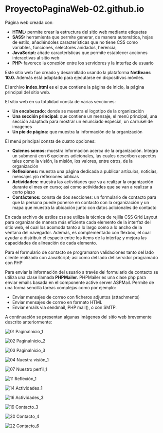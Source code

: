 # ProyectoPaginaWeb-02.github.io
Página web creada con:
- **HTML:** permite crear la estructura del sitio web mediante etiquetas
- **SASS:** herramienta que permite generar, de manera automática, hojas de estilo, añadiéndoles características que no tiene CSS como variables, funciones, selectores anidados, herencia,
- **JavaScript:** añade características que permite establecer acciones interactivas al sitio web
- **PHP:** favorece la conexión entre los servidores y la interfaz de usuario

Este sitio web fue creado y desarrollado usando la plataforma **NetBeans 10.0.** Además está adaptado para ejecutarse en dispositivos móviles.

El archivo **index.html** es el que contiene la página de inicio, la página principal del sitio web.

El sitio web en su totalidad consta de varias secciones: 
- **Un encabezado:** donde se muestra el logotipo de la organización
- **Una sección principal:** que contiene un mensaje, el menú principal, una sección adaptada para mostrar un enunciado especial, un carrusel de imagenes 
- **Un pie de página:** que muestra la información de la organización

El menú principal consta de cuatro opciones: 
- **Quienes somos:** muestra información acerca de la organización. Integra un submenú con 6 opciones adicionales, las cuales describen aspectos tales como la visión, la misión, los valores, entre otros, de la organización
- **Reflexiones:** muestra una página dedicada a publicar artículos, noticias, mensajes y/o reflexiones bíblicas
- **Actividades:** muestra las actividades que va a realizar la organización durante el mes en curso; así como actividades que se van a realizar a corto plazo 
- **Contáctenos:** consta de dos secciones: un formulario de contacto para que la persona puede ponerse en contacto con la organización y un mapa que muestra la ubicación junto con datos adicionales de contacto

En cada archivo de estilos css se utiliza la técnica de rejilla CSS Grid Layout para organizar de manera más eficiente cada elemento de la interfaz del sitio web, el cual los acomoda tanto a lo largo como a lo ancho de la ventana del navegador. Además, es complementado con flexbox, el cual ayudar a distribuir el espacio entre los ítems de la interfaz y mejora las capacidades de alineación de cada elemento.

Para el formulario de contacto se programaron validaciones tanto del lado cliente realizado con JavaScript; así como del lado del servidor programado con PHP

Para enviar la información del usuario a través del formulario de contacto se utiliza una clase llamada **PHPMailer**. PHPMailer es una clase php para enviar emails basada en el componente active server ASPMail. Permite de una forma sencilla tareas complejas como por ejemplo:
- Enviar mensajes de correo con ficheros adjuntos (attachments) 
- Enviar mensajes de correo en formato HTML 
- Enviar emails via sendmail, PHP mail(), o con SMTP.

A continuación se presentan algunas imágenes del sitio web brevemente descrito anteriormente:

![01  PaginaInicio_1](https://user-images.githubusercontent.com/98922137/164998874-1692a457-f1f9-46e5-9af8-c8762f0b8207.png)

![02  PaginaInicio_2](https://user-images.githubusercontent.com/98922137/164997755-101a21b3-36f3-4848-9382-9c851cba8b17.png)

![03  PaginaInicio_3](https://user-images.githubusercontent.com/98922137/164997769-cd75a55d-7f04-4fb7-a152-fc3025e01839.png)

![04  Nuestra visión_1](https://user-images.githubusercontent.com/98922137/164998391-41f59ddd-e6bd-41ba-a863-2fbbca5ad4a7.jpg)

![07  Nuestro perfil_1](https://user-images.githubusercontent.com/98922137/164998421-9481040a-438d-44ee-8ab2-b9c1f91cf297.jpg)

![11  Reflexión_1](https://user-images.githubusercontent.com/98922137/164998465-378cd382-ecce-4a36-a68b-feef528fde08.jpg)

![14  Actividades_1](https://user-images.githubusercontent.com/98922137/164998476-043cef6d-9095-4da6-a09b-c6af19943869.jpg)

![16  Actividades_3](https://user-images.githubusercontent.com/98922137/164998492-e71bb858-265f-44fe-9429-626b5bbaa10d.jpg)

![19  Contacto_3](https://user-images.githubusercontent.com/98922137/164998535-03d1c28f-e5a4-4236-b184-de68fc8abf18.jpg)

![20  Contacto_4](https://user-images.githubusercontent.com/98922137/164998542-a245b720-8c61-476a-b7b7-3fcf56ea07b3.jpg)

![22  Contacto_6](https://user-images.githubusercontent.com/98922137/164999625-f4af93ea-d79d-4637-a99f-124364960248.png)


